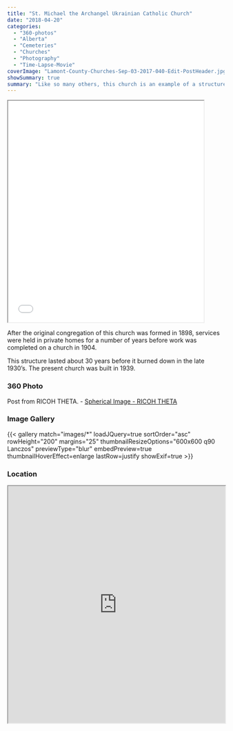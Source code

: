 ```yaml
---
title: "St. Michael the Archangel Ukrainian Catholic Church"
date: "2018-04-20"
categories: 
  - "360-photos"
  - "Alberta"
  - "Cemeteries"
  - "Churches"
  - "Photography"
  - "Time-Lapse-Movie"
coverImage: "Lamont-County-Churches-Sep-03-2017-040-Edit-PostHeader.jpg"
showSummary: true
summary: "Like so many others, this church is an example of a structure rebuilt after a previous church succumbed to fire. Now in need of some repair, the building is still an imposing structure."
---
```

<base target="_blank">
<iframe src="//www.youtube.com/embed/4npH7riM60w" width="90%" height="514" allowfullscreen="allowfullscreen"></iframe>

After the original congregation of this church was formed in 1898, services were held in private homes for a number of years before work was completed on a church in 1904.

This structure lasted about 30 years before it burned down in the late 1930’s. The present church was built in 1939.

### 360 Photo

Post from RICOH THETA. - [Spherical Image - RICOH THETA](https://theta360.com/s/iITixgN75FSdY2EolfZLt0sBk)

<script async src="https://theta360.com/widgets.js" charset="utf-8"></script>

### Image Gallery

{{< gallery match="images/*" loadJQuery=true sortOrder="asc" rowHeight="200" margins="25" thumbnailResizeOptions="600x600 q90 Lanczos" previewType="blur" embedPreview=true thumbnailHoverEffect=enlarge lastRow=justify showExif=true >}}

### Location

<iframe src="https://www.google.com/maps/embed?pb=!1m18!1m12!1m3!1d3832.1994906027576!2d-112.63434438351054!3d53.83553478008446!2m3!1f0!2f0!3f0!3m2!1i1024!2i768!4f13.1!3m3!1m2!1s0x0%3A0x0!2zNTPCsDUwJzA3LjkiTiAxMTLCsDM3JzU1LjgiVw!5e1!3m2!1sen!2sca!4v1523203010236" width="100%" height="550" allowfullscreen="allowfullscreen"></iframe>

